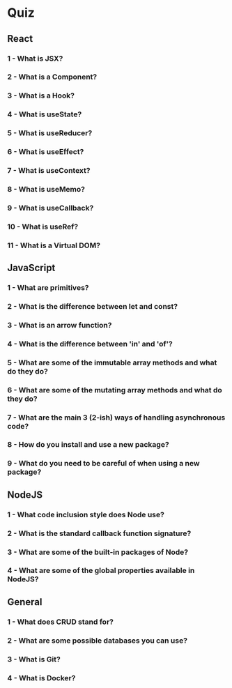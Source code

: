 # Quiz

## React

### 1 - What is JSX?

### 2 - What is a Component?

### 3 - What is a Hook?

### 4 - What is useState?

### 5 - What is useReducer?

### 6 - What is useEffect?

### 7 - What is useContext?

### 8 - What is useMemo?

### 9 - What is useCallback?

### 10 - What is useRef?

### 11 - What is a Virtual DOM?

## JavaScript

### 1 - What are primitives?

### 2 - What is the difference between let and const?

### 3 - What is an arrow function?

### 4 - What is the difference between 'in' and 'of'?

### 5 - What are some of the immutable array methods and what do they do?

### 6 - What are some of the mutating array methods and what do they do?

### 7 - What are the main 3 (2-ish) ways of handling asynchronous code?

### 8 - How do you install and use a new package?

### 9 - What do you need to be careful of when using a new package?

## NodeJS

### 1 - What code inclusion style does Node use?

### 2 - What is the standard callback function signature?

### 3 - What are some of the built-in packages of Node?

### 4 - What are some of the global properties available in NodeJS?

## General

### 1 - What does CRUD stand for?

### 2 - What are some possible databases you can use?

### 3 - What is Git?

### 4 - What is Docker?
